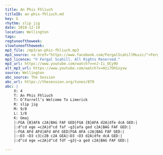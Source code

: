 ```yaml
---
title: An Phis Fhliuch
titleID: an-phis-fhliuch.md
key: G
rhythm: slip jig
date: 2018-12-19
location: Wellington 
tags: 
regtuneoftheweek: 
slowtuneoftheweek: 
mp3_file: /mp3/an-phis-fhliuch.mp3
mp3_source: <a href="https://www.facebook.com/FergalScahillMusic/">Fergal Scahill</a>, member of <a href="http://www.webanjo3.com/">We Banjo 3</a>
mp3_licence: "© Fergal Scahill. All Rights Reserved."
mp3_url: https://www.youtube.com/watch?v=nJ-Ii_OCy9U
alt_mp3_url: https://www.youtube.com/watch?v=Hzi7OhSzysw
source: Wellington
abc_source: The Session
abc_url: https://thesession.org/tunes/879
abc: |
    X: 4
    T: An Phis Fhliuch
    T: O’Farrell’s Welcome To Limerick
    R: slip jig
    M: 9/8
    L: 1/8
    K: Gmaj
    |:FGA {B}AFA c2A|BAG FAF GED|FGA {B}AFA d2A|dfe dcA GED:|
    |:d^cd ege =c2A|d^cd faf ~g3|afa ged c2A|BAG FAF GED:|
    |:FGA AFd AFd|AFd AFd GED|FGA AFA c2A|BAG FAF GED:|
    |:~D3 ~D3 c3|c2B c2A GEA|~D3 ~D3 d2A|dfe dcA GED:|
    |:d^cd ege =c2A|d^cd fdf ~g3|~a ged c2A|BAG FAF GED:|
 
---
```

